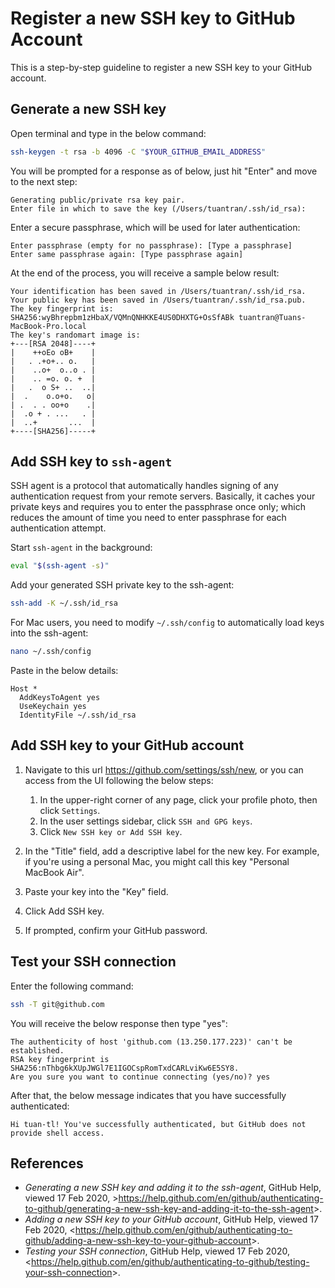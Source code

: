 # Register a new SSH key to GitHub Account
This is a step-by-step guideline to register a new SSH key to your GitHub account.

## Generate a new SSH key
Open terminal and type in the below command:
```sh
ssh-keygen -t rsa -b 4096 -C "$YOUR_GITHUB_EMAIL_ADDRESS"
```
You will be prompted for a response as of below, just hit "Enter" and move to the next step:
```
Generating public/private rsa key pair.
Enter file in which to save the key (/Users/tuantran/.ssh/id_rsa):
```
Enter a secure passphrase, which will be used for later authentication:
```
Enter passphrase (empty for no passphrase): [Type a passphrase]
Enter same passphrase again: [Type passphrase again]
```
At the end of the process, you will receive a sample below result:
```
Your identification has been saved in /Users/tuantran/.ssh/id_rsa.
Your public key has been saved in /Users/tuantran/.ssh/id_rsa.pub.
The key fingerprint is:
SHA256:wyBhrepbm1zHbaX/VQMnQNHKKE4US0DHXTG+OsSfABk tuantran@Tuans-MacBook-Pro.local
The key's randomart image is:
+---[RSA 2048]----+
|    ++oEo oB+    |
|   . .+o+.. o.   |
|    ..o+  o..o . |
|    .. =o. o. +  |
|   .  o S+ ..  ..|
|  .    o.o+o.   o|
| .  . . oo+o    .|
|  .o + . ...   . |
|  ..+       ...  |
+----[SHA256]-----+
```
## Add SSH key to `ssh-agent`
SSH agent is a protocol that automatically handles signing of any authentication request from your remote servers. Basically, it caches your private keys and requires you to enter the passphrase once only; which reduces the amount of time you need to enter passphrase for each authentication attempt.

Start `ssh-agent` in the background:
```sh
eval "$(ssh-agent -s)"
```
Add your generated SSH private key to the ssh-agent:
```sh
ssh-add -K ~/.ssh/id_rsa
```
For Mac users, you need to modify `~/.ssh/config` to automatically load keys into the ssh-agent:
```sh
nano ~/.ssh/config
```
Paste in the below details:
```
Host *
  AddKeysToAgent yes
  UseKeychain yes
  IdentityFile ~/.ssh/id_rsa
```
## Add SSH key to your GitHub account
1. Navigate to this url https://github.com/settings/ssh/new, or you can access from the UI following the below steps:
   1. In the upper-right corner of any page, click your profile photo, then click `Settings`.
   1. In the user settings sidebar, click `SSH and GPG keys`.
   1. Click `New SSH key or Add SSH key`.
 
1. In the "Title" field, add a descriptive label for the new key. For example, if you're using a personal Mac, you might call this key "Personal MacBook Air".
1. Paste your key into the "Key" field.
1. Click Add SSH key.
1. If prompted, confirm your GitHub password.

## Test your SSH connection
Enter the following command:
```sh
ssh -T git@github.com
```
You will receive the below response then type "yes":
```
The authenticity of host 'github.com (13.250.177.223)' can't be established.
RSA key fingerprint is SHA256:nThbg6kXUpJWGl7E1IGOCspRomTxdCARLviKw6E5SY8.
Are you sure you want to continue connecting (yes/no)? yes
```
After that, the below message indicates that you have successfully authenticated:
```
Hi tuan-tl! You've successfully authenticated, but GitHub does not provide shell access.
```

## References
* _Generating a new SSH key and adding it to the ssh-agent_, GitHub Help, viewed 17 Feb 2020, ><https://help.github.com/en/github/authenticating-to-github/generating-a-new-ssh-key-and-adding-it-to-the-ssh-agent>>.
* _Adding a new SSH key to your GitHub account_, GitHub Help, viewed 17 Feb 2020, <<https://help.github.com/en/github/authenticating-to-github/adding-a-new-ssh-key-to-your-github-account>>.
* _Testing your SSH connection_, GitHub Help, viewed 17 Feb 2020, <<https://help.github.com/en/github/authenticating-to-github/testing-your-ssh-connection>>.
